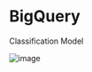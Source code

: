 # BigQuery
Classification Model

![image](https://user-images.githubusercontent.com/15719191/56431842-262ae180-62c3-11e9-838c-dc55c1740cb5.png)
